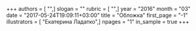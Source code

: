 +++
authors = [ "",]
slogan = ""
rubric = [ "",]
year = "2016"
month = "03"
date = "2017-05-24T19:09:11+03:00"
title = "Обложка"
first_page = "-1"
illustrators = [ "Екатерина Ладатко",]
npages = "1"
in_sample = true
+++
